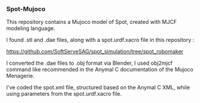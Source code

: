 ### Spot-Mujoco

This repository contains a Mujoco model of Spot, created with MJCF modeling language. 

I found .stl and .dae files, along with a spot.urdf.xacro file in this repository :

https://github.com/SoftServeSAG/spot_simulation/tree/spot_robomaker

I converted the .dae files to .obj format via Blender, I used obj2mjcf command like recommended in the Anymal C documentation of the Mujoco Menagerie. 

I've coded the spot.xml file, structured based on the Anymal C XML, while using parameters from the spot.urdf.xacro file.

